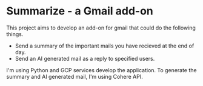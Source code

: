 # Summarize - a Gmail add-on

This project aims to develop an add-on for gmail that could do the following things.


*   Send a summary of the important mails you have recieved at the end of day.
*   Send an AI generated mail as a reply to specified users.

I'm using Python and GCP services develop the application. To generate the summary and AI generated mail, I'm using Cohere API.